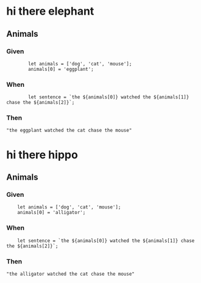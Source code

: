 # hi there elephant

## Animals

### Given

```
        let animals = ['dog', 'cat', 'mouse'];
        animals[0] = 'eggplant';
```

### When

```
        let sentence = `the ${animals[0]} watched the ${animals[1]} chase the ${animals[2]}`;
```

### Then

```
"the eggplant watched the cat chase the mouse"
```



# hi there hippo

## Animals

### Given

```
    let animals = ['dog', 'cat', 'mouse'];
    animals[0] = 'alligator';
```

### When

```
    let sentence = `the ${animals[0]} watched the ${animals[1]} chase the ${animals[2]}`;
```

### Then

```
"the alligator watched the cat chase the mouse"
```


